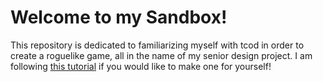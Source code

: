 # Welcome to my Sandbox!
This repository is dedicated to familiarizing myself with tcod in order to create a roguelike game, all in the name of my senior design project. I am following [this tutorial](https://rogueliketutorials.com/tutorials/tcod/v2/) if you would like to make one for yourself!